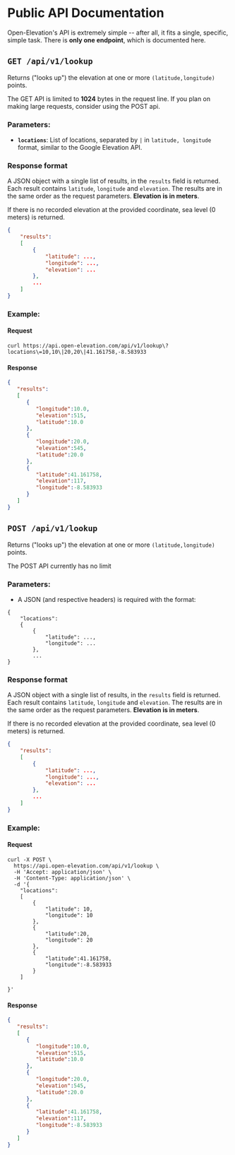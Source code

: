 # Public API Documentation

Open-Elevation's API is extremely simple -- after all, it fits a single, specific, simple task. There is **only one endpoint**, which is documented here.

## `GET /api/v1/lookup`

Returns ("looks up") the elevation at one or more `(latitude,longitude)` points.

The GET API is limited to **1024** bytes in the request line. If you plan on making large requests, consider using the POST api.

### Parameters:

* **`locations`**: List of locations, separated by `|` in `latitude, longitude` format, similar to the Google Elevation API.

### Response format

A JSON object with a single list of results, in the `results` field is returned. Each result contains `latitude`, `longitude` and `elevation`. The results are in the same order as the request parameters. **Elevation is in meters**.

If there is no recorded elevation at the provided coordinate, sea level (0 meters) is returned.

```json
{
	"results":
	[
		{
			"latitude": ...,
			"longitude": ...,
			"elevation": ...
		},
		...
	]
}
```


### Example:

#### Request

```
curl https://api.open-elevation.com/api/v1/lookup\?locations\=10,10\|20,20\|41.161758,-8.583933
```

#### Response

```json
{
   "results":
   [
      {
         "longitude":10.0,
         "elevation":515,
         "latitude":10.0
      },
      {
         "longitude":20.0,
         "elevation":545,
         "latitude":20.0
      },
      {
         "latitude":41.161758,
         "elevation":117,
         "longitude":-8.583933
      }
   ]
}
```


## `POST /api/v1/lookup`

Returns ("looks up") the elevation at one or more `(latitude,longitude)` points.

The POST API currently has no limit

### Parameters:

* A JSON (and respective headers) is required with the format:
```
{
    "locations":
    {
        {
            "latitude": ...,
            "longitude": ...
        },
        ...
}
```


### Response format

A JSON object with a single list of results, in the `results` field is returned. Each result contains `latitude`, `longitude` and `elevation`. The results are in the same order as the request parameters. **Elevation is in meters**.

If there is no recorded elevation at the provided coordinate, sea level (0 meters) is returned.

```json
{
	"results":
	[
		{
			"latitude": ...,
			"longitude": ...,
			"elevation": ...
		},
		...
	]
}
```


### Example:

#### Request

```
curl -X POST \
  https://api.open-elevation.com/api/v1/lookup \
  -H 'Accept: application/json' \
  -H 'Content-Type: application/json' \
  -d '{
	"locations":
	[
		{
			"latitude": 10,
			"longitude": 10
		},
		{
			"latitude":20,
			"longitude": 20
		},
		{
			"latitude":41.161758,
			"longitude":-8.583933
		}
	]

}'
```

#### Response

```json
{
   "results":
   [
      {
         "longitude":10.0,
         "elevation":515,
         "latitude":10.0
      },
      {
         "longitude":20.0,
         "elevation":545,
         "latitude":20.0
      },
      {
         "latitude":41.161758,
         "elevation":117,
         "longitude":-8.583933
      }
   ]
}
```
